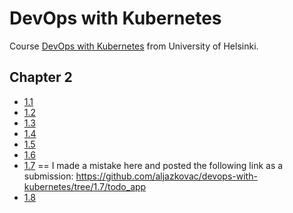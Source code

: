 # DevOps with Kubernetes

Course [DevOps with Kubernetes](https://courses.mooc.fi/org/uh-cs/courses/devops-with-kubernetes) from University of Helsinki.

## Chapter 2

- [1.1](https://github.com/aljazkovac/devops-with-kubernetes/tree/1.1/log_output)
- [1.2](https://github.com/aljazkovac/devops-with-kubernetes/tree/1.2/todo_app)
- [1.3](https://github.com/aljazkovac/devops-with-kubernetes/tree/1.3/log_output)
- [1.4](https://github.com/aljazkovac/devops-with-kubernetes/tree/1.4/todo_app)
- [1.5](https://github.com/aljazkovac/devops-with-kubernetes/tree/1.5/todo_app)
- [1.6](https://github.com/aljazkovac/devops-with-kubernetes/tree/1.6/todo_app)
- [1.7](https://github.com/aljazkovac/devops-with-kubernetes/tree/1.7/log_output) == I made a mistake here and posted the following link as a submission: <https://github.com/aljazkovac/devops-with-kubernetes/tree/1.7/todo_app>
- [1.8](https://github.com/aljazkovac/devops-with-kubernetes/tree/1.8/todo_app)
